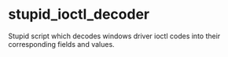 # stupid_ioctl_decoder
Stupid script which decodes windows driver ioctl codes into their corresponding fields and values.
